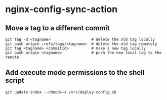 # nginx-config-sync-action

## Move a tag to a different commit

```
git tag -d <tagname>                  # delete the old tag locally
git push origin :refs/tags/<tagname>  # delete the old tag remotely
git tag <tagname> <commitId>          # make a new tag locally
git push origin <tagname>             # push the new local tag to the remote
```

## Add execute mode permissions to the shell script
```
git update-index --chmod=+x /src/deploy-config.sh
``` 